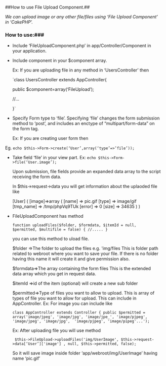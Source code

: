 ##How to use File Upload Component.##


_We can upload image or any other file/files using ‘File Upload Component’  in ‘CakePHP’._
### **How to use:**###
* Include ‘FileUploadComponent.php’ in app/Controller/Component in your application.

* Include component in your $component array.

    Ex: If you are uploading file in any method in ‘UsersController’ then

    `class UsersController extends AppController{

    public $component=array(‘FileUpload’);

    //...

    }`

* Specify Form type to ‘file’. Specifying ‘file’ changes the form submission method to ‘post’, and
    includes an enctype of “multipart/form-data” on the form tag.

    Ex: If you are creating user form then

Eg.
    `
   echo $this->Form->create(‘User’,array(‘type’=>’file’));
    `

* Take field ‘file’ in your view part.
    Ex:
    `echo $this->Form->file(‘User.image’);`

    Upon submission, file fields provide an expanded data array to the script receiving the form data.

    In $this->request->data you will get information about the uplaoded file like

    [User]
    (
    [image]=>array
        (
        [name] => pic.gif
        [type] => image/gif
        [tmp_name] => /tmp/phpVq9TUk
        [error] => 0
        [size] => 34635
        )
    )

* FileUploadComponent has method

    `function uploadFiles($folder, $formdata, $itemId = null, $permitted, $multifile = false) {
    //.....
    }`


    you can use this method to uload file.

    $folder  =>The folder to upload the files e.g. 'img/files
	This is folder path related to webroot where you want to save your file.
	If there is no folder having this name it will create it and give permission also.

    $formdata=>The array containing the form files
	     This is the extended data array which you get in request data.

    $itemId =>id of the item (optional) will create a new sub folder

     $permitted=>Type of files you want to allow to upload.
	    This is array of types of file you want to allow for upload.
	     This can include in AppController.
     Ex: For image you can include like

    `class AppController extends Controller {
         public $permitted = array('image/jpeg', 'image/jpg', 'image/jpe_', 'image/pjpeg',
                    'image/jpeg', 'image/jpg',  'image/pjpeg', 'image/pipeg'...');`





     Ex:
    After uploading file you will use method

   ` $this->FileUpload->uploadFiles('img/UserImage', $this->request->data[‘User’]['image']
                , null, $this->permitted, false);`

     So it will save image inside folder ‘app/webroot/img/UserImage’ having name ‘pic.gif’

